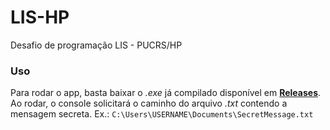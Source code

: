 # LIS-HP
Desafio de programação LIS - PUCRS/HP

### **Uso**
Para rodar o app, basta baixar o *.exe* já compilado disponível em [**Releases**](https://github.com/ITWhiteRaccoon/LIS-HP/releases/latest). Ao rodar, o console solicitará o caminho do arquivo *.txt* contendo a mensagem secreta.
Ex.: `C:\Users\USERNAME\Documents\SecretMessage.txt`
